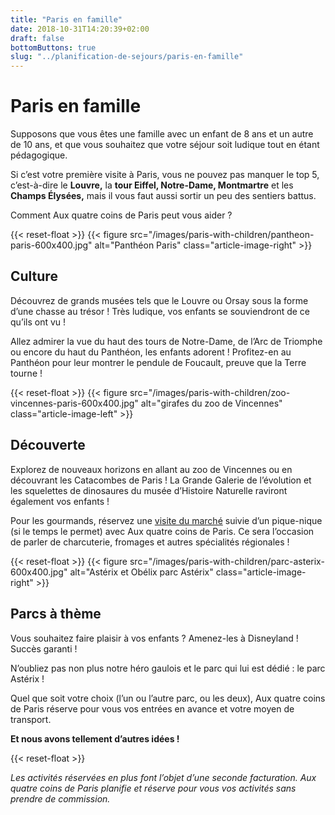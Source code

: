 ```yaml
---
title: "Paris en famille"
date: 2018-10-31T14:20:39+02:00
draft: false
bottomButtons: true
slug: "../planification-de-sejours/paris-en-famille"
---
```


# Paris en famille

Supposons que vous êtes une famille avec un enfant de 8 ans et un autre de 10 ans, et que vous souhaitez que votre séjour soit ludique tout en étant pédagogique.

Si c’est votre première visite à Paris, vous ne pouvez pas manquer le top 5, c’est-à-dire le **Louvre,** la **tour Eiffel, Notre-Dame, Montmartre** et les **Champs Élysées,** mais il vous faut aussi sortir un peu des sentiers battus.

Comment Aux quatre coins de Paris peut vous aider ?

{{< reset-float >}}
{{< figure src="/images/paris-with-children/pantheon-paris-600x400.jpg"
alt="Panthéon Paris" class="article-image-right" >}}

## Culture

Découvrez de grands musées tels que le Louvre ou Orsay sous la forme d’une chasse au trésor ! Très ludique, vos enfants se souviendront de ce qu’ils ont vu !

Allez admirer la vue du haut des tours de Notre-Dame, de l’Arc de Triomphe ou encore du haut du Panthéon, les enfants adorent ! Profitez-en au Panthéon pour leur montrer le pendule de Foucault, preuve que la Terre tourne !

{{< reset-float >}}
{{< figure src="/images/paris-with-children/zoo-vincennes-paris-600x400.jpg"
alt="girafes du zoo de Vincennes" class="article-image-left" >}}

## Découverte

Explorez de nouveaux horizons en allant au zoo de Vincennes ou en découvrant les Catacombes de Paris ! La Grande Galerie de l’évolution et les squelettes de dinosaures du musée d’Histoire Naturelle raviront également vos enfants !

Pour les gourmands, réservez une [visite du marché](../../promenades-privees/en-france-mangeons-comme-les-francais/) suivie d’un pique-nique (si le temps le permet) avec Aux quatre coins de Paris. Ce sera l’occasion de parler de charcuterie, fromages et autres spécialités régionales !

{{< reset-float >}}
{{< figure src="/images/paris-with-children/parc-asterix-600x400.jpg"
alt="Astérix et Obélix parc Astérix" class="article-image-right" >}}

## Parcs à thème

Vous souhaitez faire plaisir à vos enfants ? Amenez-les à Disneyland ! Succès garanti !

N’oubliez pas non plus notre héro gaulois et le parc qui lui est dédié : le parc Astérix !

Quel que soit votre choix (l’un ou l’autre parc, ou les deux), Aux quatre coins de Paris réserve pour vous vos entrées en avance et votre moyen de transport.


**Et nous avons tellement d’autres idées !**

{{< reset-float >}}

*Les activités réservées en plus font l’objet d’une seconde facturation. Aux quatre coins de Paris planifie et réserve pour vous vos activités sans prendre de commission.*
